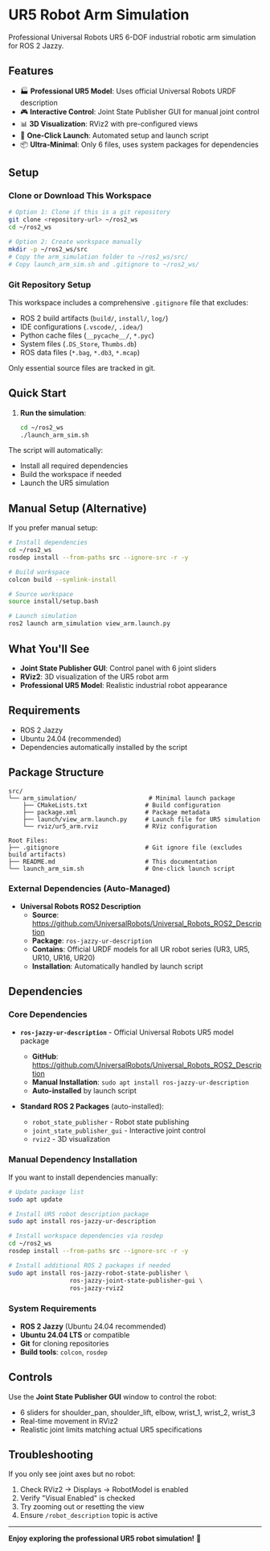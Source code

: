 # UR5 Robot Arm Simulation

Professional Universal Robots UR5 6-DOF industrial robotic arm simulation for ROS 2 Jazzy.

## Features

- 🏭 **Professional UR5 Model**: Uses official Universal Robots URDF description
- 🎮 **Interactive Control**: Joint State Publisher GUI for manual joint control  
- 📊 **3D Visualization**: RViz2 with pre-configured views
- 🚀 **One-Click Launch**: Automated setup and launch script
- 📦 **Ultra-Minimal**: Only 6 files, uses system packages for dependencies

## Setup

### Clone or Download This Workspace

```bash
# Option 1: Clone if this is a git repository
git clone <repository-url> ~/ros2_ws
cd ~/ros2_ws

# Option 2: Create workspace manually
mkdir -p ~/ros2_ws/src
# Copy the arm_simulation folder to ~/ros2_ws/src/
# Copy launch_arm_sim.sh and .gitignore to ~/ros2_ws/
```

### Git Repository Setup

This workspace includes a comprehensive `.gitignore` file that excludes:
- ROS 2 build artifacts (`build/`, `install/`, `log/`)
- IDE configurations (`.vscode/`, `.idea/`)
- Python cache files (`__pycache__/`, `*.pyc`)
- System files (`.DS_Store`, `Thumbs.db`)
- ROS data files (`*.bag`, `*.db3`, `*.mcap`)

Only essential source files are tracked in git.

## Quick Start

1. **Run the simulation**:
   ```bash
   cd ~/ros2_ws
   ./launch_arm_sim.sh
   ```

The script will automatically:
- Install all required dependencies
- Build the workspace if needed
- Launch the UR5 simulation

## Manual Setup (Alternative)

If you prefer manual setup:

```bash
# Install dependencies
cd ~/ros2_ws
rosdep install --from-paths src --ignore-src -r -y

# Build workspace
colcon build --symlink-install

# Source workspace
source install/setup.bash

# Launch simulation
ros2 launch arm_simulation view_arm.launch.py
```

## What You'll See

- **Joint State Publisher GUI**: Control panel with 6 joint sliders
- **RViz2**: 3D visualization of the UR5 robot arm
- **Professional UR5 Model**: Realistic industrial robot appearance

## Requirements

- ROS 2 Jazzy
- Ubuntu 24.04 (recommended)
- Dependencies automatically installed by the script

## Package Structure

```
src/
└── arm_simulation/                    # Minimal launch package
    ├── CMakeLists.txt                # Build configuration
    ├── package.xml                   # Package metadata  
    ├── launch/view_arm.launch.py     # Launch file for UR5 simulation
    └── rviz/ur5_arm.rviz             # RViz configuration

Root Files:
├── .gitignore                        # Git ignore file (excludes build artifacts)
├── README.md                         # This documentation
└── launch_arm_sim.sh                 # One-click launch script
```

### External Dependencies (Auto-Managed)

- **Universal Robots ROS2 Description**
  - **Source**: https://github.com/UniversalRobots/Universal_Robots_ROS2_Description
  - **Package**: `ros-jazzy-ur-description`
  - **Contains**: Official URDF models for all UR robot series (UR3, UR5, UR10, UR16, UR20)
  - **Installation**: Automatically handled by launch script

## Dependencies

### Core Dependencies

- **`ros-jazzy-ur-description`** - Official Universal Robots UR5 model package
  - **GitHub**: https://github.com/UniversalRobots/Universal_Robots_ROS2_Description
  - **Manual Installation**: `sudo apt install ros-jazzy-ur-description`
  - **Auto-installed** by launch script

- **Standard ROS 2 Packages** (auto-installed):
  - `robot_state_publisher` - Robot state publishing
  - `joint_state_publisher_gui` - Interactive joint control
  - `rviz2` - 3D visualization

### Manual Dependency Installation

If you want to install dependencies manually:

```bash
# Update package list
sudo apt update

# Install UR5 robot description package
sudo apt install ros-jazzy-ur-description

# Install workspace dependencies via rosdep
cd ~/ros2_ws
rosdep install --from-paths src --ignore-src -r -y

# Install additional ROS 2 packages if needed
sudo apt install ros-jazzy-robot-state-publisher \
                 ros-jazzy-joint-state-publisher-gui \
                 ros-jazzy-rviz2
```

### System Requirements

- **ROS 2 Jazzy** (Ubuntu 24.04 recommended)
- **Ubuntu 24.04 LTS** or compatible
- **Git** for cloning repositories
- **Build tools**: `colcon`, `rosdep`

## Controls

Use the **Joint State Publisher GUI** window to control the robot:
- 6 sliders for shoulder_pan, shoulder_lift, elbow, wrist_1, wrist_2, wrist_3
- Real-time movement in RViz2
- Realistic joint limits matching actual UR5 specifications

## Troubleshooting

If you only see joint axes but no robot:
1. Check RViz2 → Displays → RobotModel is enabled
2. Verify "Visual Enabled" is checked
3. Try zooming out or resetting the view
4. Ensure `/robot_description` topic is active

---

**Enjoy exploring the professional UR5 robot simulation!** 🤖